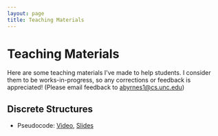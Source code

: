 ```yaml
---
layout: page
title: Teaching Materials
---
```


# Teaching Materials

Here are some teaching materials I've made to help students. I consider them to be works-in-progress, so any corrections or feedback is appreciated! (Please email feedback to abyrnes1@cs.unc.edu)

## Discrete Structures

* Pseudocode: [Video](https://youtu.be/Pbi7gRJn06w), [Slides](https://alyssalytle.github.io/comp283/lessons/Pseudocode.html)


